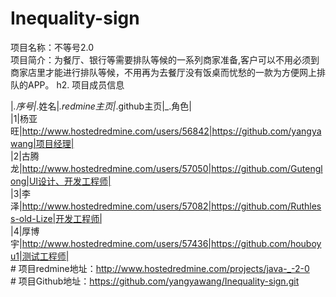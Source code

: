 # Inequality-sign
项目名称：不等号2.0
</br>项目简介：为餐厅、银行等需要排队等候的一系列商家准备,客户可以不用必须到商家店里才能进行排队等候，不用再为去餐厅没有饭桌而忧愁的一款为方便网上排队的APP。
h2. 项目成员信息

|_.序号|_.姓名|_.redmine主页|_.github主页|_.角色|
</br>|1|杨亚旺|http://www.hostedredmine.com/users/56842|https://github.com/yangyawang|项目经理|
</br>|2|古腾龙|http://www.hostedredmine.com/users/57050|https://github.com/Gutenglong|UI设计、开发工程师|
</br>|3|李泽|http://www.hostedredmine.com/users/57082|https://github.com/Ruthless-old-Lize|开发工程师|
</br>|4|厚博宇|http://www.hostedredmine.com/users/57436|https://github.com/houboyu1|测试工程师|
</br> # 项目redmine地址：http://www.hostedredmine.com/projects/java-_-2-0
</br> # 项目Github地址：https://github.com/yangyawang/Inequality-sign.git
